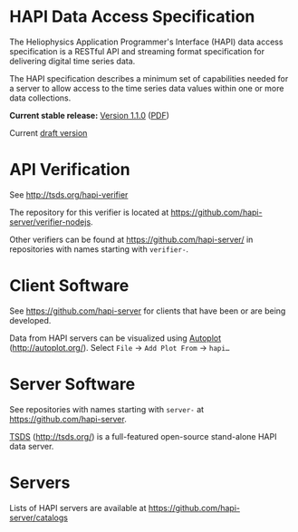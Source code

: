 HAPI Data Access Specification
==============================

The Heliophysics Application Programmer's Interface (HAPI) data access specification is a RESTful API and streaming format specification for delivering digital time series data.

The HAPI specification describes a minimum set of capabilities needed for a server to allow access to the time series data values within one or more data collections.

**Current stable release:** [Version 1.1.0](https://github.com/hapi-server/data-specification/releases/tag/v1.1.0)
([PDF](https://github.com/hapi-server/data-specification/blob/master/HAPI-data-access-spec-1.1.0.pdf))

Current [draft version](https://github.com/hapi-server/data-specification/blob/master/HAPI-data-access-spec-1.2-dev.md)

API Verification
================

See http://tsds.org/hapi-verifier

The repository for this verifier is located at https://github.com/hapi-server/verifier-nodejs.

Other verifiers can be found at https://github.com/hapi-server/ in repositories with names starting with `verifier-`.

Client Software
===============

See https://github.com/hapi-server for clients that have been or are being developed.

Data from HAPI servers can be visualized using [Autoplot](http://autoplot.org/) (<http://autoplot.org/>).  Select `File` -\> `Add Plot From` -\> `hapi…`

Server Software
===============

See repositories with names starting with `server-` at https://github.com/hapi-server.

[TSDS](http://tsds.org/) (<http://tsds.org/>) is a full-featured open-source stand-alone HAPI data server. 

Servers
===============

Lists of HAPI servers are available at https://github.com/hapi-server/catalogs
